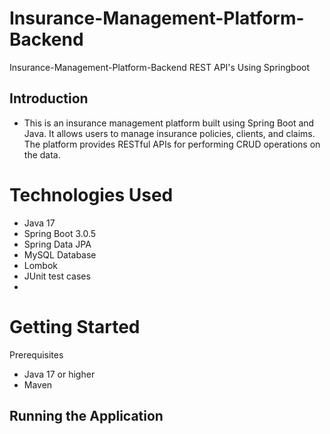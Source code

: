 # Insurance-Management-Platform-Backend
 Insurance-Management-Platform-Backend REST API's Using Springboot
 
 ## Introduction
 - This is an insurance management platform built using Spring Boot and Java. It allows users to manage insurance policies, clients, and claims. The platform provides RESTful APIs for performing CRUD operations on the data.

# Technologies Used
- Java 17
- Spring Boot 3.0.5
- Spring Data JPA
- MySQL Database
- Lombok
- JUnit test cases
-

# Getting Started
Prerequisites
- Java 17 or higher
- Maven

## Running the Application
